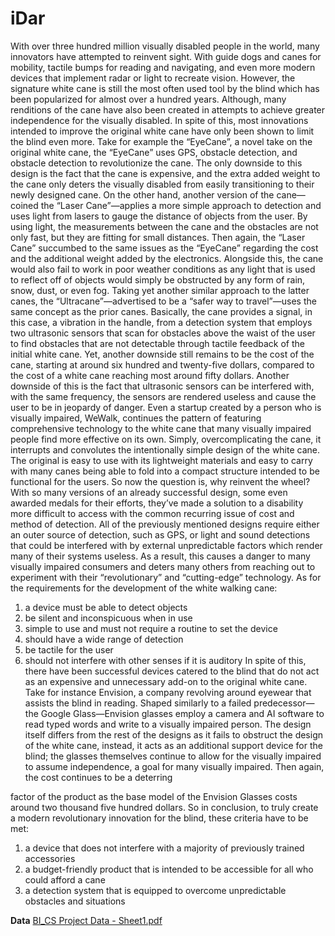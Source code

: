 # iDar

With over three hundred million visually disabled people in the world, many innovators have attempted to reinvent sight. With guide dogs and canes for mobility, tactile bumps for reading and navigating, and even more modern devices that implement radar or light to recreate vision. However, the signature white cane is still the most often used tool by the blind which has been popularized for almost over a hundred years. Although, many renditions of the cane have also been created in attempts to achieve greater independence for the visually disabled. In spite of this, most innovations intended to improve the original white cane have only been shown to limit the blind even more.
Take for example the “EyeCane”, a novel take on the original white cane, the “EyeCane” uses GPS, obstacle detection, and obstacle detection to revolutionize the cane. The only downside to this design is the fact that the cane is expensive, and the extra added weight to the cane only deters the visually disabled from easily transitioning to their newly designed cane. On the other hand, another version of the cane—coined the “Laser Cane”—applies a more simple approach to detection and uses light from lasers to gauge the distance of objects from the user. By using light, the measurements between the cane and the obstacles are not only fast, but they are fitting for small distances. Then again, the “Laser Cane” succumbed to the same issues as the “EyeCane” regarding the cost and the additional weight added by the electronics. Alongside this, the cane would also fail to work in poor weather conditions as any light that is used to reflect off of objects would simply be obstructed by any form of rain, snow, dust, or even fog. Taking yet another similar approach to the latter canes, the “Ultracane”—advertised to be a “safer way to travel”—uses the same concept as the prior canes. Basically, the cane provides a signal, in this case, a vibration in the handle, from a detection system that employs two ultrasonic sensors that scan for obstacles above the waist of the user to find obstacles that are not detectable through tactile feedback of the initial white cane. Yet, another downside still remains to be the cost of the cane, starting at around six hundred and twenty-five dollars, compared to the cost of a white cane reaching most around fifty dollars. Another downside of this is the fact that ultrasonic sensors can be interfered with, with the same frequency, the sensors are rendered useless and cause the user to be in jeopardy of danger. Even a startup
 created by a person who is visually impaired, WeWalk, continues the pattern of featuring comprehensive technology to the white cane that many visually impaired people find more effective on its own.
Simply, overcomplicating the cane, it interrupts and convolutes the intentionally simple design of the white cane. The original is easy to use with its lightweight materials and easy to carry with many canes being able to fold into a compact structure intended to be functional for the users. So now the question is, why reinvent the wheel? With so many versions of an already successful design, some even awarded medals for their efforts, they’ve made a solution to a disability more difficult to access with the common recurring issue of cost and method of detection. All of the previously mentioned designs require either an outer source of detection, such as GPS, or light and sound detections that could be interfered with by external unpredictable factors which render many of their systems useless. As a result, this causes a danger to many visually impaired consumers and deters many others from reaching out to experiment with their “revolutionary” and “cutting-edge” technology.
As for the requirements for the development of the white walking cane:
1. a device must be able to detect objects
2. be silent and inconspicuous when in use
3. simple to use and must not require a routine to set the device
4. should have a wide range of detection
5. be tactile for the user
6. should not interfere with other senses if it is auditory
In spite of this, there have been successful devices catered to the blind that do not act as an expensive and unnecessary add-on to the original white cane. Take for instance Envision, a company revolving around eyewear that assists the blind in reading. Shaped similarly to a failed predecessor—the Google Glass—Envision glasses employ a camera and AI software to read typed words and write to a visually impaired person. The design itself differs from the rest of the designs as it fails to obstruct the design of the white cane, instead, it acts as an additional support device for the blind; the glasses themselves continue to allow for the visually impaired to assume independence, a goal for many visually impaired. Then again, the cost continues to be a deterring

factor of the product as the base model of the Envision Glasses costs around two thousand five hundred dollars. So in conclusion, to truly create a modern revolutionary innovation for the blind, these criteria have to be met:
1. a device that does not interfere with a majority of previously trained accessories
2. a budget-friendly product that is intended to be accessible for all who could afford a cane
3. a detection system that is equipped to overcome unpredictable obstacles and situations

**Data**
[BI_CS Project Data - Sheet1.pdf](https://github.com/user-attachments/files/17100526/BI_CS.Project.Data.-.Sheet1.pdf)
